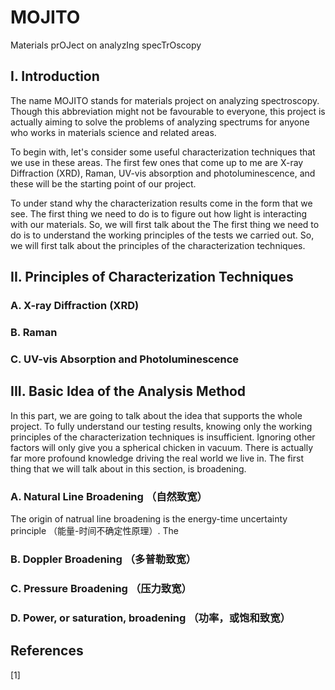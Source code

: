# MOJITO
Materials prOJect on analyzIng specTrOscopy

## I. Introduction
The name MOJITO stands for materials project on analyzing spectroscopy. Though this abbreviation might not be favourable to everyone, this project is actually aiming to solve the problems of analyzing spectrums for anyone who works in materials science and related areas.

To begin with, let's consider some useful characterization techniques that we use in these areas. The first few ones that come up to me are X-ray Diffraction (XRD), Raman, UV-vis absorption and photoluminescence, and these will be the starting point of our project.

To under stand why the characterization results come in the form that we see. The first thing we need to do is to figure out how light is interacting with our materials. So, we will first talk about the             The first thing we need to do is to understand the working principles of the tests we carried out. So, we will first talk about the principles of the characterization techniques.

## II. Principles of Characterization Techniques
### A. X-ray Diffraction (XRD)
### B. Raman
### C. UV-vis Absorption and Photoluminescence

## III. Basic Idea of the Analysis Method
In this part, we are going to talk about the idea that supports the whole project. To fully understand our testing results, knowing only the working principles of the characterization techniques is insufficient. Ignoring other factors will only give you a spherical chicken in vacuum. There is actually far more profound knowledge driving the real world we live in. The first thing that we will talk about in this section, is broadening. 
### A. Natural Line Broadening （自然致宽）
The origin of natrual line broadening is the energy-time uncertainty principle （能量-时间不确定性原理）. The 
### B. Doppler Broadening （多普勒致宽）
### C. Pressure Broadening （压力致宽）
### D. Power, or saturation, broadening （功率，或饱和致宽）





## References
[1]
